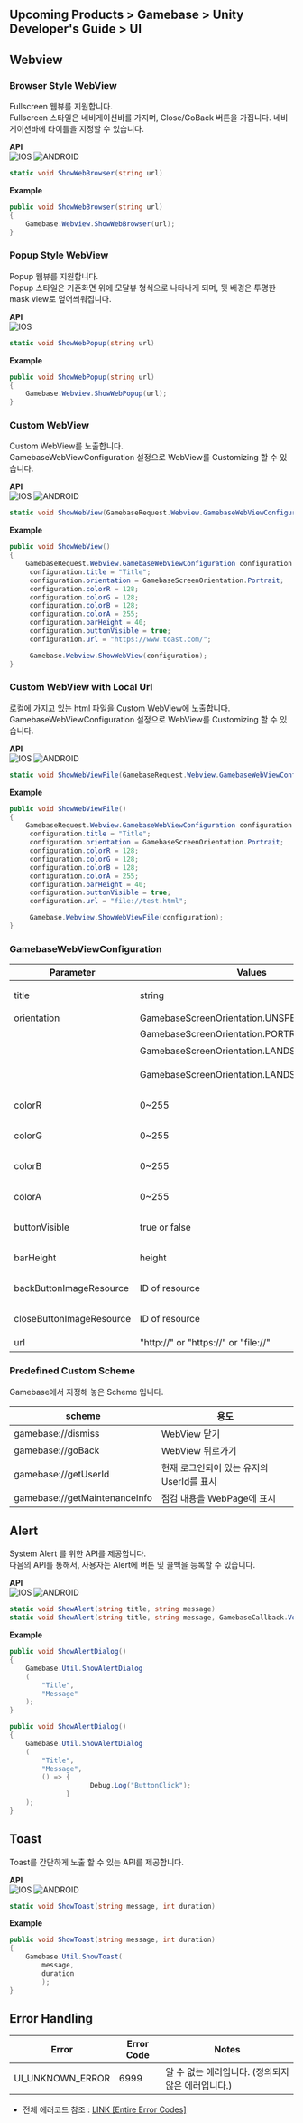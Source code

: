 ## Upcoming Products > Gamebase > Unity Developer's Guide > UI


## Webview

### Browser Style WebView

Fullscreen 웹뷰를 지원합니다.</br>
Fullscreen 스타일은 네비게이션바를 가지며, Close/GoBack 버튼을 가집니다. 네비게이션바에 타이틀을 지정할 수 있습니다.


**API**<br>
![IOS](http://static.toastoven.net/prod_gamebase/UnityDevelopersGuide/unity-developers-guide-icon-ios_1.2.0.png)
![ANDROID](http://static.toastoven.net/prod_gamebase/UnityDevelopersGuide/unity-developers-guide-icon-android_1.2.0.png)


```cs
static void ShowWebBrowser(string url)
```

**Example**
```cs
public void ShowWebBrowser(string url)
{
    Gamebase.Webview.ShowWebBrowser(url);
}
```

### Popup Style WebView

Popup 웹뷰를 지원합니다.</br>
Popup 스타일은 기존화면 위에 모달뷰 형식으로 나타나게 되며, 뒷 배경은 투명한 mask view로 덮어씌워집니다.

**API**<br>
![IOS](http://static.toastoven.net/prod_gamebase/UnityDevelopersGuide/unity-developers-guide-icon-ios_1.2.0.png)

```cs
static void ShowWebPopup(string url)
```

**Example**
```cs
public void ShowWebPopup(string url)
{
    Gamebase.Webview.ShowWebPopup(url);
}
```

### Custom WebView

Custom WebView를 노출합니다.<br/>
GamebaseWebViewConfiguration 설정으로 WebView를 Customizing 할 수 있습니다.

**API**<br>
![IOS](http://static.toastoven.net/prod_gamebase/UnityDevelopersGuide/unity-developers-guide-icon-ios_1.2.0.png)
![ANDROID](http://static.toastoven.net/prod_gamebase/UnityDevelopersGuide/unity-developers-guide-icon-android_1.2.0.png)

```cs
static void ShowWebView(GamebaseRequest.Webview.GamebaseWebViewConfiguration configuration)
```

**Example**
```cs
public void ShowWebView()
{
    GamebaseRequest.Webview.GamebaseWebViewConfiguration configuration = new GamebaseRequest.Webview.GamebaseWebViewConfiguration();
     configuration.title = "Title";
     configuration.orientation = GamebaseScreenOrientation.Portrait;
     configuration.colorR = 128;
     configuration.colorG = 128;
     configuration.colorB = 128;
     configuration.colorA = 255;
     configuration.barHeight = 40;
     configuration.buttonVisible = true;
     configuration.url = "https://www.toast.com/";

     Gamebase.Webview.ShowWebView(configuration);
}
```

### Custom WebView with Local Url

로컬에 가지고 있는 html 파일을 Custom WebView에 노출합니다. <br/>
GamebaseWebViewConfiguration 설정으로 WebView를 Customizing 할 수 있습니다.

**API**<br>
![IOS](http://static.toastoven.net/prod_gamebase/UnityDevelopersGuide/unity-developers-guide-icon-ios_1.2.0.png)
![ANDROID](http://static.toastoven.net/prod_gamebase/UnityDevelopersGuide/unity-developers-guide-icon-android_1.2.0.png)

```cs
static void ShowWebViewFile(GamebaseRequest.Webview.GamebaseWebViewConfiguration configuratio)
```

**Example**
```cs
public void ShowWebViewFile()
{
    GamebaseRequest.Webview.GamebaseWebViewConfiguration configuration = new GamebaseRequest.Webview.GamebaseWebViewConfiguration();
     configuration.title = "Title";
     configuration.orientation = GamebaseScreenOrientation.Portrait;
     configuration.colorR = 128;
     configuration.colorG = 128;
     configuration.colorB = 128;
     configuration.colorA = 255;
     configuration.barHeight = 40;
     configuration.buttonVisible = true;
     configuration.url = "file://test.html";

     Gamebase.Webview.ShowWebViewFile(configuration);
}
```

### GamebaseWebViewConfiguration

| Parameter | Values | Description |
| --- | --- | --- |
| title | string | 웹뷰의 타이틀 |
| orientation | GamebaseScreenOrientation.UNSPECIFIED | |
| | GamebaseScreenOrientation.PORTRAIT | 세로모드 |
| | GamebaseScreenOrientation.LANDSCAPE | 가로모드 |
| | GamebaseScreenOrientation.LANDSCAPE_REVERSE | 가로모드를 180도 회전 |
| colorR | 0~255 | 네비게이션바 색상 Alpha |
| colorG | 0~255 | 네비게이션바 색상 R |
| colorB | 0~255 | 네비게이션바 색상 G |
| colorA | 0~255 | 네비게이션바 색상 B |
| buttonVisible | true or false | 백 버튼 활성 or 비활성 |
| barHeight | height | 네비게이션바 높이 |
| backButtonImageResource | ID of resource | 백 버튼 이미지 |
| closeButtonImageResource | ID of resource | 닫기 버튼 이미지 |
| url | "http://" or "https://" or "file://" | 웹 URL |

### Predefined Custom Scheme

Gamebase에서 지정해 놓은 Scheme 입니다.

| scheme | 용도 |
| --- | --- | 
| gamebase://dismiss | WebView 닫기 |
| gamebase://goBack | WebView 뒤로가기 |
| gamebase://getUserId | 현재 로그인되어 있는 유저의 UserId를 표시 |
| gamebase://getMaintenanceInfo | 점검 내용을 WebPage에 표시 |

## Alert

System Alert 를 위한 API를 제공합니다.</br>
다음의 API를 통해서, 사용자는 Alert에 버튼 및 콜백을 등록할 수 있습니다.

**API**<br>
![IOS](http://static.toastoven.net/prod_gamebase/UnityDevelopersGuide/unity-developers-guide-icon-ios_1.2.0.png)
![ANDROID](http://static.toastoven.net/prod_gamebase/UnityDevelopersGuide/unity-developers-guide-icon-android_1.2.0.png)

```cs
static void ShowAlert(string title, string message)
static void ShowAlert(string title, string message, GamebaseCallback.VoidDelegate buttonCallback)
```

**Example**
```cs
public void ShowAlertDialog()
{
    Gamebase.Util.ShowAlertDialog
    (
        "Title",
        "Message"
    );
}

public void ShowAlertDialog()
{
    Gamebase.Util.ShowAlertDialog
    (
        "Title",
        "Message",
        () => {
                    Debug.Log("ButtonClick");
              }
    );
}
```

## Toast

Toast를 간단하게 노출 할 수 있는 API를 제공합니다.

**API**<br>
![IOS](http://static.toastoven.net/prod_gamebase/UnityDevelopersGuide/unity-developers-guide-icon-ios_1.2.0.png)
![ANDROID](http://static.toastoven.net/prod_gamebase/UnityDevelopersGuide/unity-developers-guide-icon-android_1.2.0.png)

```cs
static void ShowToast(string message, int duration)
```

**Example**
```cs
public void ShowToast(string message, int duration)
{
    Gamebase.Util.ShowToast(
        message,
        duration
        );
}
```

## Error Handling

| Error | Error Code | Notes |
| ----- | ---------- | ----- |
| UI\_UNKNOWN\_ERROR | 6999 | 알 수 없는 에러입니다. (정의되지 않은 에러입니다.) |

* 전체 에러코드 참조 : [LINK \[Entire Error Codes\]](./error-codes#client-sdk)